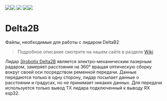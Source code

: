 [![](https://iarduino.ru/img/logo.svg)](https://iarduino.ru)[![](https://wiki.iarduino.ru/img/git-shop.svg?3)](https://iarduino.ru) [![](https://wiki.iarduino.ru/img/git-wiki.svg?2)](https://wiki.iarduino.ru) [![](https://wiki.iarduino.ru/img/git-lesson.svg?2)](https://lesson.iarduino.ru)[![](https://wiki.iarduino.ru/img/git-forum.svg?2)](http://forum.trema.ru)

# Delta2B

Файлы, необходимые для работы с лидаром DeltaB2

> Подробное описание смотрите на нашем сайте в разделе [Wiki](https://wiki.iarduino.ru/page/delta-2b-lidar-esp32/)

Лидар [3irobotix Delta2B](https://iarduino.ru/shop/Sensory-Datchiki/lidar-delta2b.html) является электро-механическим лазерным радаром, замеряет расстояния на 360° вращая оптическую сборку вокруг своей оси посредством ременной передачи. Данные передаются только в одну сторону, лидар посылает данные о расстоянии и градусах, но не принимает никаких данных. Для передачи используется только вывод TX лидара подключенный к выводу RX esp32.

